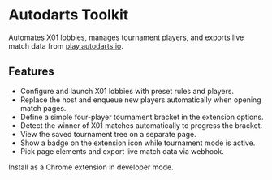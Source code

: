 # Autodarts Toolkit

 Automates X01 lobbies, manages tournament players, and exports live match data from [play.autodarts.io](https://play.autodarts.io).

## Features
- Configure and launch X01 lobbies with preset rules and players.
- Replace the host and enqueue new players automatically when opening match pages.
- Define a simple four-player tournament bracket in the extension options.
- Detect the winner of X01 matches automatically to progress the bracket.
- View the saved tournament tree on a separate page.
- Show a badge on the extension icon while tournament mode is active.
- Pick page elements and export live match data via webhook.

Install as a Chrome extension in developer mode.
